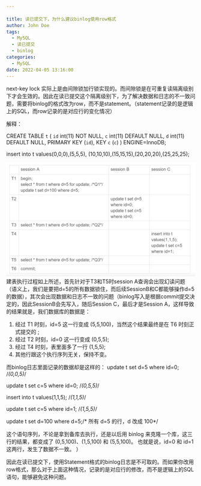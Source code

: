 ```yaml
---

title: 读已提交下，为什么建议binlog使用row格式
author: John Doe
tags:
  - MySQL
  - 读已提交
  - binlog
categories:
  - MySQL
date: 2022-04-05 13:16:00
---
```


next-key lock 实际上是由间隙锁加行锁实现的。而间隙锁是在可重复读隔离级别下才会生效的。因此在读已提交这个隔离级别下，为了解决数据和日志的不一致问题，需要将binlog的格式改为row，而不是statement。（statement记录的是逻辑上的SQL，而row记录的是对应行的变化情况）

解释：

CREATE TABLE `t` (
  `id` int(11) NOT NULL,
  `c` int(11) DEFAULT NULL,
  `d` int(11) DEFAULT NULL,
  PRIMARY KEY (`id`),
  KEY `c` (`c`)
) ENGINE=InnoDB;
 
insert into t values(0,0,0),(5,5,5),
(10,10,10),(15,15,15),(20,20,20),(25,25,25);


 ![upload successful](../images/pasted-177.png)
建表执行过程如上所述，首先针对于T3和T5时session A查询会出现幻读问题（语义上，我们是要把d=5的所有数据锁住，而后续SessionB和C都能够操作d=5的数据），其次会出现数据和日志不一致的问题（binlog写入是根据commit提交决定的，因此SessionB会先写入，随后Session C，最后才是Session A，这样导致的结果就是，我们数据库的数据是：
1. 经过 T1 时刻，id=5 这一行变成 (5,5,100)，当然这个结果最终是在 T6 时刻正式提交的 ;
2. 经过 T2 时刻，id=0 这一行变成 (0,5,5);
3. 经过 T4 时刻，表里面多了一行 (1,5,5);
4. 其他行跟这个执行序列无关，保持不变。

而binlog日志里面记录的数据却是这样的：
update t set d=5 where id=0; /*(0,0,5)*/

update t set c=5 where id=0; /*(0,5,5)*/
 
insert into t values(1,1,5); /*(1,1,5)*/

update t set c=5 where id=1; /*(1,5,5)*/
 
update t set d=100 where d=5;/* 所有 d=5 的行，d 改成 100*/

这个语句序列，不论是拿到备库去执行，还是以后用 binlog 来克隆一个库，这三行的结果，都变成了 (0,5,100)、(1,5,100) 和 (5,5,100)。
也就是说，id=0 和 id=1 这两行，发生了数据不一致。
）

因此在读已提交下，使用Statement格式的binlog日志是不可取的。而如果你改用row格式，那么对于上面这种情况，记录的是对应行的修改，而不是逻辑上的SQL语句，能够避免这种问题。